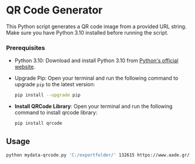 # QR Code Generator

This Python script generates a QR code image from a provided URL string. Make sure you have Python 3.10 installed before running the script.

### Prerequisites

* Python 3.10: Download and install Python 3.10 from [Python's official website](https://www.python.org/downloads/release/python-3100/).

* Upgrade Pip: Open your terminal and run the following command to upgrade `pip` to the latest version:  

  ```sh
  pip install --upgrade pip
  

- **Install QRCode Library**: Open your terminal and run the following command to install qrcode library:

  ```bash
  pip install qrcode


## Usage

  ```sh
  python mydata-qrcode.py 'C:/exportfolder/' 132615 https://www.aade.gr/
